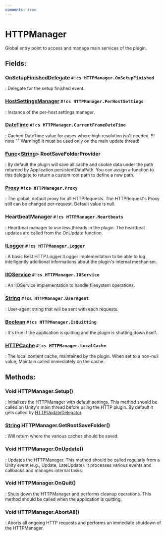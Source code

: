 ```yaml
---
comments: true
---
```

# HTTPManager

Global entry point to access and manage main services of the plugin. 

## **Fields**:
### **[OnSetupFinishedDelegate](OnSetupFinishedDelegate.md) `#!cs HTTPManager.OnSetupFinished`**
: Delegate for the setup finished event. 
### **[HostSettingsManager](../Settings/HostSettingsManager.md) `#!cs HTTPManager.PerHostSettings`**
: Instance of the per-host settings manager. 
### **[DateTime](https://learn.microsoft.com/en-us/dotnet/api/System.DateTime) `#!cs HTTPManager.CurrentFrameDateTime`**
: Cached DateTime value for cases where high resolution isn't needed. 
	!!! note ""
		Warning!! It must be used only on the main update thread!

### **[Func](https://learn.microsoft.com/en-us/dotnet/api/System.Func-1)&lt;[String](https://learn.microsoft.com/en-us/dotnet/api/System.String)&gt; RootSaveFolderProvider**
: By default the plugin will save all cache and cookie data under the path returned by Application.persistentDataPath. You can assign a function to this delegate to return a custom root path to define a new path. 
### **[Proxy](../Proxies/Proxy.md) `#!cs HTTPManager.Proxy`**
: The global, default proxy for all HTTPRequests. The HTTPRequest's Proxy still can be changed per-request. Default value is null. 
### **HeartbeatManager `#!cs HTTPManager.Heartbeats`**
: Heartbeat manager to use less threads in the plugin. The heartbeat updates are called from the OnUpdate function. 
### **[ILogger](../Logger/ILogger.md) `#!cs HTTPManager.Logger`**
: A basic Best.HTTP.Logger.ILogger implementation to be able to log intelligently additional informations about the plugin's internal mechanism. 
### **[IIOService](../FileSystem/IIOService.md) `#!cs HTTPManager.IOService`**
: An IIOService implementation to handle filesystem operations. 
### **[String](https://learn.microsoft.com/en-us/dotnet/api/System.String) `#!cs HTTPManager.UserAgent`**
: User-agent string that will be sent with each requests. 
### **[Boolean](https://learn.microsoft.com/en-us/dotnet/api/System.Boolean) `#!cs HTTPManager.IsQuitting`**
: It's true if the application is quitting and the plugin is shutting down itself. 
### **[HTTPCache](../Caching/HTTPCache.md) `#!cs HTTPManager.LocalCache`**
: The local content cache, maintained by the plugin. When set to a non-null value, Maintain called immediately on the cache. 
## **Methods**:

### Void HTTPManager.Setup()
: Initializes the HTTPManager with default settings. This method should be called on Unity's main thread before using the HTTP plugin. By default it gets called by [HTTPUpdateDelegator](HTTPUpdateDelegator.md). 

### [String](https://learn.microsoft.com/en-us/dotnet/api/System.String) HTTPManager.GetRootSaveFolder()
: Will return where the various caches should be saved. 

### Void HTTPManager.OnUpdate()
: Updates the HTTPManager. This method should be called regularly from a Unity event (e.g., Update, LateUpdate). It processes various events and callbacks and manages internal tasks. 

### Void HTTPManager.OnQuit()
: Shuts down the HTTPManager and performs cleanup operations. This method should be called when the application is quitting. 

### Void HTTPManager.AbortAll()
: Aborts all ongoing HTTP requests and performs an immediate shutdown of the HTTPManager. 